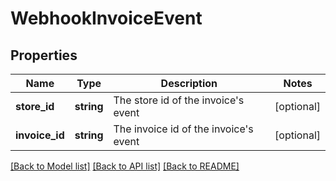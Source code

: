 # WebhookInvoiceEvent

## Properties
Name | Type | Description | Notes
------------ | ------------- | ------------- | -------------
**store_id** | **string** | The store id of the invoice&#x27;s event | [optional] 
**invoice_id** | **string** | The invoice id of the invoice&#x27;s event | [optional] 

[[Back to Model list]](../../README.md#documentation-for-models) [[Back to API list]](../../README.md#documentation-for-api-endpoints) [[Back to README]](../../README.md)

